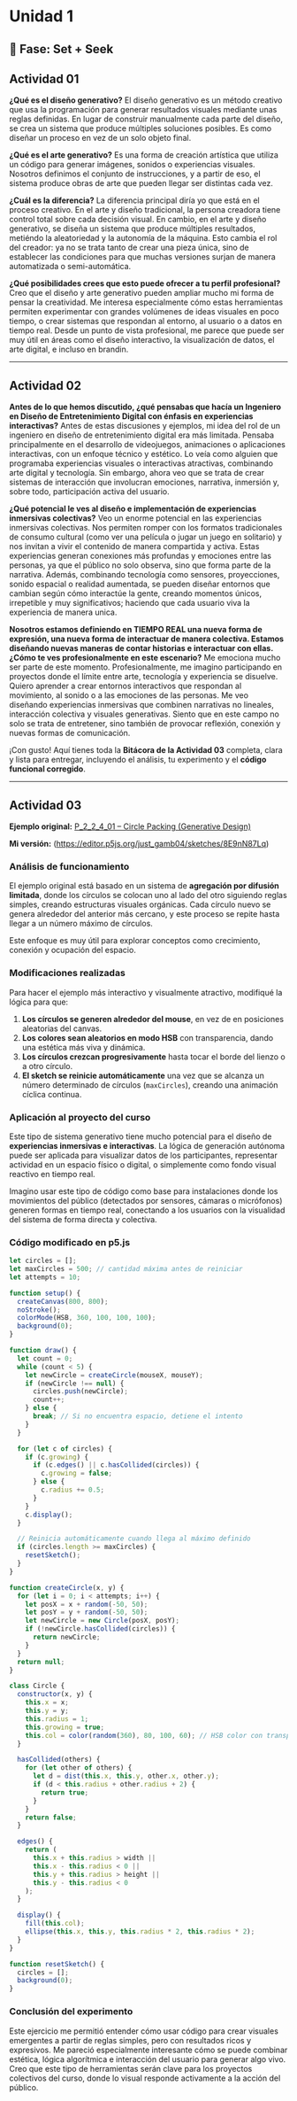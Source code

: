 # Unidad 1

## 🔎 Fase: Set + Seek

## Actividad 01

**¿Qué es el diseño generativo?**
El diseño generativo es un método creativo que usa la programación para generar resultados visuales mediante unas reglas definidas. En lugar de construir manualmente cada parte del diseño, se crea un sistema que produce múltiples soluciones posibles. Es como diseñar un proceso en vez de un solo objeto final.

**¿Qué es el arte generativo?**
Es una forma de creación artística que utiliza un código para generar imágenes, sonidos o experiencias visuales. Nosotros definimos el conjunto de instrucciones, y a partir de eso, el sistema produce obras de arte que pueden llegar ser distintas cada vez. 

**¿Cuál es la diferencia?**
La diferencia principal diría yo que está en el proceso creativo. En el arte y diseño tradicional, la persona creadora tiene control total sobre cada decisión visual. En cambio, en el arte y diseño generativo, se diseña un sistema que produce múltiples resultados, metiéndo la aleatoriedad y la autonomía de la máquina. Esto cambia el rol del creador: ya no se trata tanto de crear una pieza única, sino de establecer las condiciones para que muchas versiones surjan de manera automatizada o semi-automática.

**¿Qué posibilidades crees que esto puede ofrecer a tu perfil profesional?**
Creo que el diseño y arte generativo pueden ampliar mucho mi forma de pensar la creatividad. Me interesa especialmente cómo estas herramientas permiten experimentar con grandes volúmenes de ideas visuales en poco tiempo, o crear sistemas que respondan al entorno, al usuario o a datos en tiempo real. Desde un punto de vista profesional, me parece que puede ser muy útil en áreas como el diseño interactivo, la visualización de datos, el arte digital, e incluso en brandin. 



---

## Actividad 02

**Antes de lo que hemos discutido, ¿qué pensabas que hacía un Ingeniero en Diseño de Entretenimiento Digital con énfasis en experiencias interactivas?**
Antes de estas discusiones y ejemplos, mi idea del rol de un ingeniero en diseño de entretenimiento digital era más limitada. Pensaba principalmente en el desarrollo de videojuegos, animaciones o aplicaciones interactivas, con un enfoque técnico y estético. Lo veía como alguien que programaba experiencias visuales o interactivas atractivas, combinando arte digital y tecnología. Sin embargo, ahora veo que se trata de crear sistemas de interacción que involucran emociones, narrativa, inmersión y, sobre todo, participación activa del usuario.

**¿Qué potencial le ves al diseño e implementación de experiencias inmersivas colectivas?**
Veo un enorme potencial en las experiencias inmersivas colectivas. Nos permiten romper con los formatos tradicionales de consumo cultural (como ver una película o jugar un juego en solitario) y nos invitan a vivir el contenido de manera compartida y activa. Estas experiencias generan conexiones más profundas  y emociones entre las personas, ya que el público no solo observa, sino que forma parte de la narrativa. Además, combinando tecnología como sensores, proyecciones, sonido espacial o realidad aumentada, se pueden diseñar entornos que cambian según cómo interactúe la gente, creando momentos únicos, irrepetible y muy significativos; haciendo que cada usuario viva la experiencia de manera unica. 

**Nosotros estamos definiendo en TIEMPO REAL una nueva forma de expresión, una nueva forma de interactuar de manera colectiva. Estamos diseñando nuevas maneras de contar historias e interactuar con ellas. ¿Cómo te ves profesionalmente en este escenario?**
Me emociona mucho ser parte de este momento. Profesionalmente, me imagino participando en proyectos donde el límite entre arte, tecnología y experiencia se disuelve. Quiero aprender a crear entornos interactivos que respondan al movimiento, al sonido o a las emociones de las personas. Me veo diseñando experiencias inmersivas que combinen narrativas no lineales, interacción colectiva y visuales generativas. Siento que en este campo no solo se trata de entretener, sino también de provocar reflexión, conexión y nuevas formas de comunicación.

¡Con gusto! Aquí tienes toda la **Bitácora de la Actividad 03** completa, clara y lista para entregar, incluyendo el análisis, tu experimento y el **código funcional corregido**.

---

## Actividad 03

 **Ejemplo original:**
[P\_2\_2\_4\_01 – Circle Packing (Generative Design)](http://www.generative-gestaltung.de/2/sketches/?01_P/P_2_2_4_01)

 **Mi versión:**
(https://editor.p5js.org/just_gamb04/sketches/8E9nN87Lq)
### Análisis de funcionamiento

El ejemplo original está basado en un sistema de **agregación por difusión limitada**, donde los círculos se colocan uno al lado del otro siguiendo reglas simples, creando estructuras visuales orgánicas. Cada círculo nuevo se genera alrededor del anterior más cercano, y este proceso se repite hasta llegar a un número máximo de círculos.

Este enfoque es muy útil para explorar conceptos como crecimiento, conexión y ocupación del espacio.

### Modificaciones realizadas

Para hacer el ejemplo más interactivo y visualmente atractivo, modifiqué la lógica para que:

1. **Los círculos se generen alrededor del mouse**, en vez de en posiciones aleatorias del canvas.
2. **Los colores sean aleatorios en modo HSB** con transparencia, dando una estética más viva y dinámica.
3. **Los círculos crezcan progresivamente** hasta tocar el borde del lienzo o a otro círculo.
4. **El sketch se reinicie automáticamente** una vez que se alcanza un número determinado de círculos (`maxCircles`), creando una animación cíclica continua.

### Aplicación al proyecto del curso

Este tipo de sistema generativo tiene mucho potencial para el diseño de **experiencias inmersivas e interactivas**. La lógica de generación autónoma puede ser aplicada para visualizar datos de los participantes, representar actividad en un espacio físico o digital, o simplemente como fondo visual reactivo en tiempo real.

Imagino usar este tipo de código como base para instalaciones donde los movimientos del público (detectados por sensores, cámaras o micrófonos) generen formas en tiempo real, conectando a los usuarios con la visualidad del sistema de forma directa y colectiva.


### Código modificado en p5.js

```javascript
let circles = [];
let maxCircles = 500; // cantidad máxima antes de reiniciar
let attempts = 10;

function setup() {
  createCanvas(800, 800);
  noStroke();
  colorMode(HSB, 360, 100, 100, 100);
  background(0);
}

function draw() {
  let count = 0;
  while (count < 5) {
    let newCircle = createCircle(mouseX, mouseY);
    if (newCircle !== null) {
      circles.push(newCircle);
      count++;
    } else {
      break; // Si no encuentra espacio, detiene el intento
    }
  }

  for (let c of circles) {
    if (c.growing) {
      if (c.edges() || c.hasCollided(circles)) {
        c.growing = false;
      } else {
        c.radius += 0.5;
      }
    }
    c.display();
  }

  // Reinicia automáticamente cuando llega al máximo definido
  if (circles.length >= maxCircles) {
    resetSketch();
  }
}

function createCircle(x, y) {
  for (let i = 0; i < attempts; i++) {
    let posX = x + random(-50, 50);
    let posY = y + random(-50, 50);
    let newCircle = new Circle(posX, posY);
    if (!newCircle.hasCollided(circles)) {
      return newCircle;
    }
  }
  return null;
}

class Circle {
  constructor(x, y) {
    this.x = x;
    this.y = y;
    this.radius = 1;
    this.growing = true;
    this.col = color(random(360), 80, 100, 60); // HSB color con transparencia
  }

  hasCollided(others) {
    for (let other of others) {
      let d = dist(this.x, this.y, other.x, other.y);
      if (d < this.radius + other.radius + 2) {
        return true;
      }
    }
    return false;
  }

  edges() {
    return (
      this.x + this.radius > width ||
      this.x - this.radius < 0 ||
      this.y + this.radius > height ||
      this.y - this.radius < 0
    );
  }

  display() {
    fill(this.col);
    ellipse(this.x, this.y, this.radius * 2, this.radius * 2);
  }
}

function resetSketch() {
  circles = [];
  background(0);
}
```

### Conclusión del experimento

Este ejercicio me permitió entender cómo usar código para crear visuales emergentes a partir de reglas simples, pero con resultados ricos y expresivos. Me pareció especialmente interesante cómo se puede combinar estética, lógica algorítmica e interacción del usuario para generar algo vivo. Creo que este tipo de herramientas serán clave para los proyectos colectivos del curso, donde lo visual responde activamente a la acción del público.

